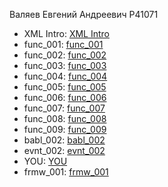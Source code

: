 Валяев Евгений Андреевич P41071

- XML Intro: [XML Intro](https://github.com/Valyay/itmo_xml)
- func_001: [func_001](https://github.com/Valyay/Valyay.github.io/blob/master/func_001.js)
- func_002: [func_002](https://github.com/Valyay/Valyay.github.io/blob/master/func_002.js)
- func_003: [func_003](https://kodaktor.ru/func_b8e3a)
- func_004: [func_004](https://kodaktor.ru/func_10da7)
- func_005: [func_005](https://kodaktor.ru/func_9eb80)
- func_006: [func_006](https://kodaktor.ru/func_b60c6)
- func_007: [func_007](https://kodaktor.ru/func_192fe)
- func_008: [func_008](https://kodaktor.ru/func_09bab)
- func_009: [func_009](https://kodaktor.ru/func_6453d)
- babl_002: [babl_002](https://kodaktor.ru/bind02032018_1ccf9)
- evnt_002: [evnt_002](https://kodaktor.ru/custom_8cfe6)
- YOU: [YOU](https://github.com/Valyay/Valyay.github.io/tree/master/you-master)
- frmw_001: [frmw_001](https://github.com/Valyay/Valyay.github.io/tree/master/frmw_001)
